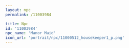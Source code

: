 ```yaml
---
layout: npc
permalink: /11003984

title: Npc
id: '11003984'
npc_name: 'Manor Maid'
icon_url: 'portrait/npc/11000512_housekeeper1_p.png'
---
```

